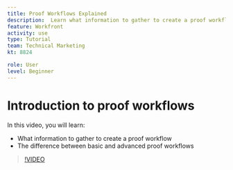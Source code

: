 ```yaml
---
title: Proof Workflows Explained
description:  Learn what information to gather to create a proof workflow and the difference between basic and advanced proof workflows in [!DNL Adobe Workfront].
feature: Workfront
activity: use
type: Tutorial
team: Technical Marketing
kt: 8824

role: User
level: Beginner
---
```

# Introduction to proof workflows

In this video, you will learn:

* What information to gather to create a proof workflow
* The difference between basic and advanced proof workflows

>[!VIDEO](https://video.tv.adobe.com/v/335125/?quality=12)
